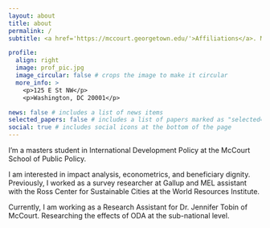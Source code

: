 ```yaml
---
layout: about
title: about
permalink: /
subtitle: <a href='https://mccourt.georgetown.edu/'>Affiliations</a>. McCourt School of Public Policy

profile:
  align: right
  image: prof_pic.jpg
  image_circular: false # crops the image to make it circular
  more_info: >
    <p>125 E St NW</p>
    <p>Washington, DC 20001</p>

news: false # includes a list of news items
selected_papers: false # includes a list of papers marked as "selected={true}"
social: true # includes social icons at the bottom of the page
---
```


I’m a masters student in International Development Policy at the McCourt School of Public Policy. 

I am interested in impact analysis, econometrics, and beneficiary dignity. Previously, I worked as a survey researcher at Gallup and MEL assistant with the Ross Center for Sustainable Cities at the World Resources Institute.

Currently, I am working as a Research Assistant for Dr. Jennifer Tobin of McCourt. Researching the effects of ODA at the sub-national level.
